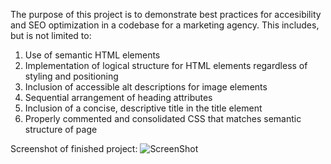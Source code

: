 The purpose of this project is to demonstrate best practices for accesibility and SEO optimization in a codebase for a marketing agency. This includes, but is not limited to:

1) Use of semantic HTML elements
2) Implementation of logical structure for HTML elements regardless of styling and positioning
3) Inclusion of accessible alt descriptions for image elements
4) Sequential arrangement of heading attributes
5) Inclusion of a concise, descriptive title in the title element
6) Properly commented and consolidated CSS that matches semantic structure of page

Screenshot of finished project: ![ScreenShot](./Screenshot.png)